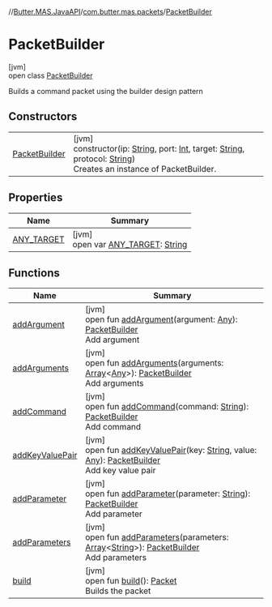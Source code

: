 //[Butter.MAS.JavaAPI](../../../index.md)/[com.butter.mas.packets](../index.md)/[PacketBuilder](index.md)

# PacketBuilder

[jvm]\
open class [PacketBuilder](index.md)

Builds a command packet using the builder design pattern

## Constructors

| | |
|---|---|
| [PacketBuilder](-packet-builder.md) | [jvm]<br>constructor(ip: [String](https://docs.oracle.com/javase/8/docs/api/java/lang/String.html), port: [Int](https://kotlinlang.org/api/core/kotlin-stdlib/kotlin/-int/index.html), target: [String](https://docs.oracle.com/javase/8/docs/api/java/lang/String.html), protocol: [String](https://docs.oracle.com/javase/8/docs/api/java/lang/String.html))<br>Creates an instance of PacketBuilder. |

## Properties

| Name | Summary |
|---|---|
| [ANY_TARGET](-a-n-y_-t-a-r-g-e-t.md) | [jvm]<br>open var [ANY_TARGET](-a-n-y_-t-a-r-g-e-t.md): [String](https://docs.oracle.com/javase/8/docs/api/java/lang/String.html) |

## Functions

| Name | Summary |
|---|---|
| [addArgument](add-argument.md) | [jvm]<br>open fun [addArgument](add-argument.md)(argument: [Any](https://kotlinlang.org/api/core/kotlin-stdlib/kotlin/-any/index.html)): [PacketBuilder](index.md)<br>Add argument |
| [addArguments](add-arguments.md) | [jvm]<br>open fun [addArguments](add-arguments.md)(arguments: [Array](https://kotlinlang.org/api/core/kotlin-stdlib/kotlin/-array/index.html)&lt;[Any](https://kotlinlang.org/api/core/kotlin-stdlib/kotlin/-any/index.html)&gt;): [PacketBuilder](index.md)<br>Add arguments |
| [addCommand](add-command.md) | [jvm]<br>open fun [addCommand](add-command.md)(command: [String](https://docs.oracle.com/javase/8/docs/api/java/lang/String.html)): [PacketBuilder](index.md)<br>Add command |
| [addKeyValuePair](add-key-value-pair.md) | [jvm]<br>open fun [addKeyValuePair](add-key-value-pair.md)(key: [String](https://docs.oracle.com/javase/8/docs/api/java/lang/String.html), value: [Any](https://kotlinlang.org/api/core/kotlin-stdlib/kotlin/-any/index.html)): [PacketBuilder](index.md)<br>Add key value pair |
| [addParameter](add-parameter.md) | [jvm]<br>open fun [addParameter](add-parameter.md)(parameter: [String](https://docs.oracle.com/javase/8/docs/api/java/lang/String.html)): [PacketBuilder](index.md)<br>Add parameter |
| [addParameters](add-parameters.md) | [jvm]<br>open fun [addParameters](add-parameters.md)(parameters: [Array](https://kotlinlang.org/api/core/kotlin-stdlib/kotlin/-array/index.html)&lt;[String](https://docs.oracle.com/javase/8/docs/api/java/lang/String.html)&gt;): [PacketBuilder](index.md)<br>Add parameters |
| [build](build.md) | [jvm]<br>open fun [build](build.md)(): [Packet](../-packet/index.md)<br>Builds the packet |
